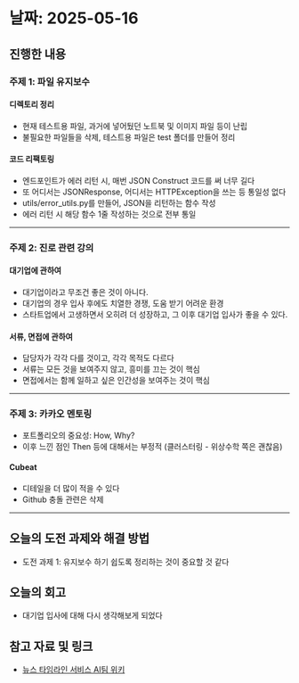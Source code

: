 # 날짜: 2025-05-16

## 진행한 내용
### 주제 1: 파일 유지보수
#### 디렉토리 정리
- 현재 테스트용 파일, 과거에 넣어뒀던 노트북 및 이미지 파일 등이 난립
- 불필요한 파일들을 삭제, 테스트용 파일은 test 폴더를 만들어 정리

#### 코드 리팩토링
- 엔드포인트가 에러 리턴 시, 매번 JSON Construct 코드를 써 너무 길다
- 또 어디서는 JSONResponse, 어디서는 HTTPException을 쓰는 등 통일성 없다
- utils/error_utils.py를 만들어, JSON을 리턴하는 함수 작성
- 에러 리턴 시 해당 함수 1줄 작성하는 것으로 전부 통일

---

### 주제 2: 진로 관련 강의
#### 대기업에 관하여
- 대기업이라고 무조건 좋은 것이 아니다.
- 대기업의 경우 입사 후에도 치열한 경쟁, 도움 받기 어려운 환경
- 스타트업에서 고생하면서 오히려 더 성장하고, 그 이후 대기업 입사가 좋을 수 있다.

#### 서류, 면접에 관하여
- 담당자가 각각 다를 것이고, 각각 목적도 다르다
- 서류는 모든 것을 보여주지 않고, 흥미를 끄는 것이 핵심
- 면접에서는 함께 일하고 싶은 인간성을 보여주는 것이 핵심

---

### 주제 3: 카카오 멘토링
- 포트폴리오의 중요성: How, Why?
- 이후 느낀 점인 Then 등에 대해서는 부정적 (클러스터링 - 위상수학 쪽은 괜찮음)

#### Cubeat
- 디테일을 더 많이 적을 수 있다
- Github 충돌 관련은 삭제

---

## 오늘의 도전 과제와 해결 방법
- 도전 과제 1: 유지보수 하기 쉽도록 정리하는 것이 중요할 것 같다

## 오늘의 회고
- 대기업 입사에 대해 다시 생각해보게 되었다
  
## 참고 자료 및 링크
- [뉴스 타임라인 서비스 AI팀 위키](https://github.com/100-hours-a-week/18-team-timeline-wiki/wiki/AI-Wiki)
